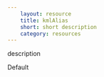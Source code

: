 ```yaml
---
    layout: resource
    title: kmlAlias
    short: short description
    category: resources
---
```


description

Default

